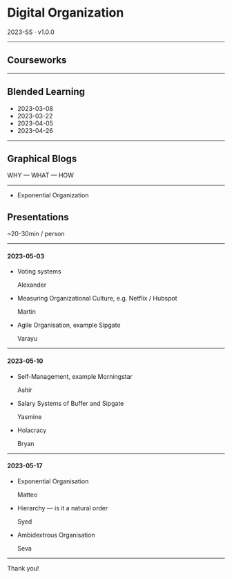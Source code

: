 # Digital Organization

2023-SS · v1.0.0

---

## Courseworks

---

## Blended Learning

- 2023-03-08
- 2023-03-22
- 2023-04-05
- 2023-04-26

---

## Graphical Blogs

WHY — WHAT — HOW

---

- Exponential Organization</br>

## Presentations

~20-30min / person

---

#### 2023-05-03

- Voting systems

  Alexander

- Measuring Organizational Culture, e.g. Netflix / Hubspot<br/>

  Martin

- Agile Organisation, example Sipgate

  Varayu

---

#### 2023-05-10

- Self-Management, example Morningstar

  Ashir

- Salary Systems of Buffer and Sipgate

  Yasmine

- Holacracy </br>

  Bryan

---

#### 2023-05-17

- Exponential Organisation

  Matteo

- Hierarchy — is it a natural order

  Syed

- Ambidextrous Organisation

  Seva

---

Thank you!
